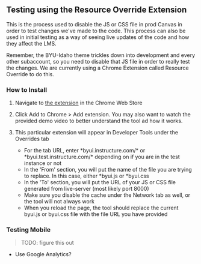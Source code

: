 ## Testing using the Resource Override Extension

This is the process used to disable the JS or CSS file in prod Canvas in order to test changes we've made to the code.
This process can also be used in initial testing as a way of seeing live updates of the code and how they affect the LMS.

Remember, the BYU-Idaho theme trickles down into development and every other subaccount, so you need to disable that JS file in order to really test the changes. We are currently using a Chrome Extension called Resource Override to do this.

### How to Install

1. Navigate to [the extension](https://chrome.google.com/webstore/detail/resource-override/pkoacgokdfckfpndoffpifphamojphii) in the Chrome Web Store

1. Click Add to Chrome > Add extension. You may also want to watch the provided demo video to better understand the tool ad how it works.

1. This particular extension will appear in Developer Tools under the Overrides tab
    * For the tab URL, enter \*byui.instructure.com/* or \*byui.test.instructure.com/* depending on if you are in the test instance or not
    * In the 'From' section, you will put the name of the file you are trying to replace. In this case, either \*byui.js or \*byui.css
    * In the 'To' section, you will put the URL of your JS or CSS file generated from live-server (most likely port 8000)
    * Make sure you disable the cache under the Network tab as well, or the tool will not always work
    * When you reload the page, the tool should replace the current byui.js or byui.css file with the file URL you have provided


### Testing Mobile
> TODO: figure this out
* Use Google Analytics?